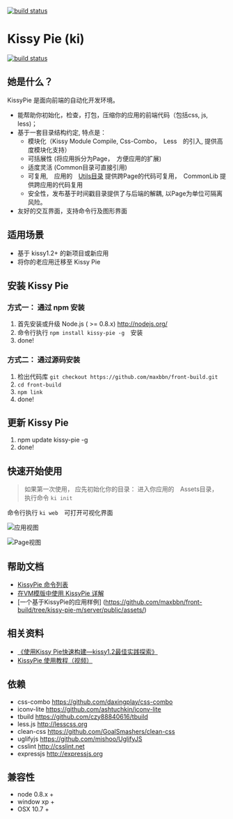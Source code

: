 [![build status](https://secure.travis-ci.org/maxbbn/front-build.png)](http://travis-ci.org/maxbbn/front-build)
# Kissy Pie (ki)

[![build status](https://secure.travis-ci.org/maxbbn/front-build.png)](http://travis-ci.org/maxbbn/front-build)

## 她是什么？

KissyPie 是面向前端的自动化开发环境。

- 能帮助你初始化，检查，打包，压缩你的应用的前端代码（包括css, js, less)；
- 基于一套目录结构约定, 特点是：
    - 模块化（Kissy Module Compile, Css-Combo，　Less　的引入, 提供高度模块化支持）
    - 可括展性 (将应用拆分为Page，　方便应用的扩展)
    - 适度灵活 (Common目录可直接引用)
    - 可复用,　应用的　[Utils目录](/maxbbn/front-build/wiki/utils-目录) 提供跨Page的代码可复用，　CommonLib 提供跨应用的代码复用
    - 安全性，发布基于时间戳目录提供了与后端的解耦, 以Page为单位可隔离风险。
- 友好的交互界面，支持命令行及图形界面

## 适用场景

- 基于 kissy1.2+ 的新项目或新应用
- 将你的老应用迁移至 Kissy Pie

## 安装 Kissy Pie

### 方式一： 通过 npm 安装
1. 首先安装或升级 Node.js ( >= 0.8.x) http://nodejs.org/
2. 命令行执行 `npm install kissy-pie -g`　安装
3. done!

### 方式二： 通过源码安装
1. 检出代码库 `git checkout https://github.com/maxbbn/front-build.git`
2. `cd front-build`
3. `npm link`
4. done!


## 更新 Kissy Pie

1. npm update kissy-pie -g
2. done!


## 快速开始使用

> 如果第一次使用， 应先初始化你的目录：
>   进入你应用的　Assets目录，　执行命令 `ki init`


命令行执行 `ki web`　可打开可视化界面


![ 应用视图 ](http://farm9.staticflickr.com/8454/7886120632_ca6762affa_b.jpg)

![ Page视图 ](http://farm9.staticflickr.com/8454/7886122594_1b457cc29c_b.jpg)

## 帮助文档

- [KissyPie 命令列表](https://github.com/maxbbn/front-build/wiki/Command)
- [在VM模版中使用 KissyPie 详解](https://github.com/maxbbn/front-build/wiki/Use-Kissy-Pie-with-VM)
- [一个基于KissyPie的应用样例] (https://github.com/maxbbn/front-build/tree/kissy-pie-m/server/public/assets/)

## 相关资料
- [《使用Kissy Pie快速构建—kissy1.2最佳实践探索》](http://www.36ria.com/5536)
- [ KissyPie 使用教程（视频） ](http://v.youku.com/v_show/id_XNDQ3NjQ4MDA0.html) 

## 依赖

- css-combo https://github.com/daxingplay/css-combo
- iconv-lite https://github.com/ashtuchkin/iconv-lite
- tbuild https://github.com/czy88840616/tbuild
- less.js http://lesscss.org
- clean-css https://github.com/GoalSmashers/clean-css
- uglifyjs https://github.com/mishoo/UglifyJS
- csslint http://csslint.net
- expressjs http://expressjs.org


## 兼容性

* node 0.8.x +
* window xp +
* OSX 10.7 +
